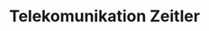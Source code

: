 ---
title: "Telekomunikation Zeitler"
url: /mitterteich/telekomunikation-zeitler/
shop: Allgemein
---